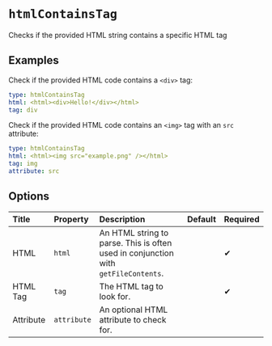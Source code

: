# `htmlContainsTag`

Checks if the provided HTML string contains a specific HTML tag

## Examples

Check if the provided HTML code contains a `<div>` tag:

```yaml
type: htmlContainsTag
html: <html><div>Hello!</div></html>
tag: div
```

Check if the provided HTML code contains an `<img>` tag with an `src` attribute:

```yaml
type: htmlContainsTag
html: <html><img src="example.png" /></html>
tag: img
attribute: src
```

## Options

| Title | Property | Description | Default | Required |
| :---- | :--- | :---------- | :------ | :------- |
| HTML | `html` | An HTML string to parse. This is often used in conjunction with `getFileContents`. |  | ✔ |
| HTML Tag | `tag` | The HTML tag to look for. |  | ✔ |
| Attribute | `attribute` | An optional HTML attribute to check for. |  |  |

